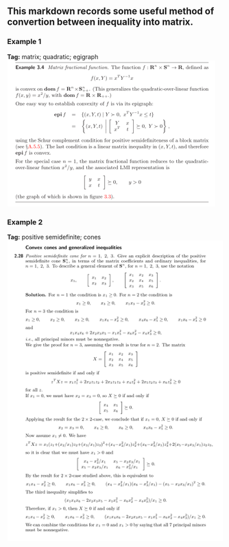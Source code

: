 ## This markdown records some useful method of convertion between inequality into matrix.

### Example 1
__Tag:__ matrix; quadratic; egigraph
![ex1](./images/Transform/example1.PNG)

### Example 2
__Tag:__ positive semidefinite; cones
![ex2](./images/Transform/example2.PNG)